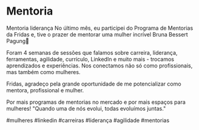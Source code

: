 # Mentoria
Mentoria liderança
No último mês, eu participei do Programa de Mentorias da Fridas e, tive o prazer de mentorar uma mulher incrível Bruna Bessert Pagung🚀

Foram 4 semanas de sessões que falamos sobre carreira, liderança, ferramentas, agilidade, currículo, LinkedIn e muito mais - trocamos aprendizados e experiências. Nos conectamos não só como profissionais, mas também como mulheres.

Fridas, agradeço pela grande oportunidade de me potencializar como mentora, profissional e mulher.


Por mais programas de mentorias no mercado e por mais espaços para mulheres!
"Quando uma de nós evolui, todas evoluímos juntas."

 #mulheres #linkedin #carreiras #liderança #agilidade #mentorias
